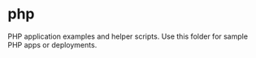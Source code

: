 # php

PHP application examples and helper scripts. Use this folder for sample PHP apps or deployments.
